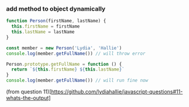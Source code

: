 ### add method to object dynamically

```js
function Person(firstName, lastName) {
  this.firstName = firstName
  this.lastName = lastName
}

const member = new Person('Lydia', 'Hallie')
console.log(member.getFullName()) // will throw error

Person.prototype.getFullName = function () {
  return `${this.firstName} ${this.lastName}`
}
console.log(member.getFullName()) // will run fine now
```
(from question 11)[https://github.com/lydiahallie/javascript-questions#11-whats-the-output]